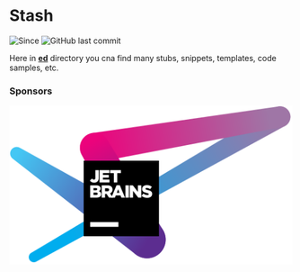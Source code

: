 Stash
==

![Since](https://img.shields.io/badge/since-29%20Nov%202013-brightgreen)
![GitHub last commit](https://img.shields.io/github/last-commit/cn007b/my)

Here in **[ed](https://github.com/cn007b/my/tree/master/ed)** directory you cna find many stubs, snippets, templates, code samples, etc.

### Sponsors

[![JetBrains](ed/e/jetbrains/logo.svg)](https://jb.gg/OpenSource)
